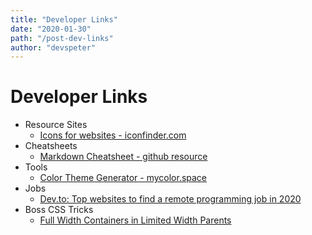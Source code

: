 ```yaml
---
title: "Developer Links"
date: "2020-01-30"
path: "/post-dev-links"
author: "devspeter"
---
```



# Developer Links

- Resource Sites
	- [Icons for websites - iconfinder.com](https://www.iconfinder.com/)
- Cheatsheets
	- [Markdown Cheatsheet - github resource](https://gist.github.com/jonschlinkert/5854601)
- Tools
	- [Color Theme Generator - mycolor.space](https://mycolor.space/)
- Jobs
	- [Dev.to: Top websites to find a remote programming job in 2020](https://dev.to/fredmaiaarantes/top-websites-to-find-a-remote-programming-job-in-2020-4b54)
- Boss CSS Tricks
	- [Full Width Containers in Limited Width Parents](https://css-tricks.com/full-width-containers-limited-width-parents/)